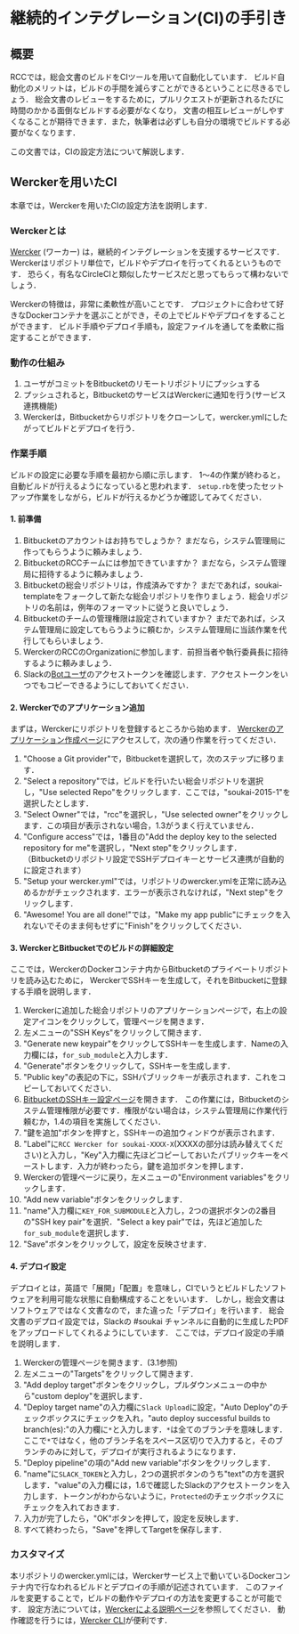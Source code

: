 継続的インテグレーション(CI)の手引き
=====================

概要
---------------------
RCCでは，総会文書のビルドをCIツールを用いて自動化しています．
ビルド自動化のメリットは，ビルドの手間を減らすことができるということに尽きるでしょう．
総会文書のレビューをするために，プルリクエストが更新されるたびに時間のかかる面倒なビルドする必要がなくなり，
文書の相互レビューがしやすくなることが期待できます．また，執筆者は必ずしも自分の環境でビルドする必要がなくなります．

この文書では，CIの設定方法について解説します．

Werckerを用いたCI
---------------------
本章では，Werckerを用いたCIの設定方法を説明します．

### Werckerとは
[Wercker](http://wercker.com/) (ワーカー) は，継続的インテグレーションを支援するサービスです．
Werckerはリポジトリ単位で，ビルドやデプロイを行ってくれるというものです．
恐らく，有名なCircleCIと類似したサービスだと思ってもらって構わないでしょう．

Werckerの特徴は，非常に柔軟性が高いことです．
プロジェクトに合わせて好きなDockerコンテナを選ぶことができ，その上でビルドやデプロイをすることができます．
ビルド手順やデプロイ手順も，設定ファイルを通してを柔軟に指定することができます．

### 動作の仕組み
1. ユーザがコミットをBitbucketのリモートリポジトリにプッシュする
2. プッシュされると，BitbucketのサービスはWerckerに通知を行う(サービス連携機能)
3. Werckerは，Bitbucketからリポジトリをクローンして，wercker.ymlにしたがってビルドとデプロイを行う．

### 作業手順
ビルドの設定に必要な手順を最初から順に示します．
1〜4の作業が終わると，自動ビルドが行えるようになっていると思われます．
`setup.rb`を使ったセットアップ作業をしながら，ビルドが行えるかどうか確認してみてください．

#### 1. 前準備
1. Bitbucketのアカウントはお持ちでしょうか？ まだなら，システム管理局に作ってもらうように頼みましょう．
2. BitbucketのRCCチームには参加できていますか？ まだなら，システム管理局に招待するように頼みましょう．
3. Bitbucketの総会リポジトリは，作成済みですか？ まだであれば，soukai-templateをフォークして新たな総会リポジトリを作りましょう．総会リポジトリの名前は，例年のフォーマットに従うと良いでしょう．
4. Bitbucketのチームの管理権限は設定されていますか？ まだであれば，システム管理局に設定してもらうように頼むか，システム管理局に当該作業を代行してもらいましょう．
5. WerckerのRCCのOrganizationに参加します．前担当者や執行委員長に招待するように頼みましょう．
6. Slackの[Botユーザ](https://ritscc.slack.com/apps/manage/custom-integrations)のアクセストークンを確認します．アクセストークンをいつでもコピーできるようにしておいてください．

#### 2. Werckerでのアプリケーション追加
まずは，Werckerにリポジトリを登録するところから始めます．
[Werckerのアプリケーション作成ページ](https://app.wercker.com/#applications/create)にアクセスして，次の通り作業を行ってください．

1. "Choose a Git provider"で，Bitbucketを選択して，次のステップに移ります．
2. "Select a repository"では，ビルドを行いたい総会リポジトリを選択し，"Use selected Repo"をクリックします．ここでは，"soukai-2015-1"を選択したとします．
3. "Select Owner"では，"rcc"を選択し，"Use selected owner"をクリックします．この項目が表示されない場合，1.3がうまく行えていません．
4. "Configure access"では，1番目の"Add the deploy key to the selected repository for me"を選択し，"Next step"をクリックします．  
	（Bitbucketのリポジトリ設定でSSHデプロイキーとサービス連携が自動的に設定されます）
5. "Setup your wercker.yml"では，リポジトリのwercker.ymlを正常に読み込めるかがチェックされます．エラーが表示されなければ，"Next step"をクリックします．
6. "Awesome! You are all done!"では，"Make my app public"にチェックを入れないでそのまま何もせずに"Finish"をクリックしてください．

#### 3. WerckerとBitbucketでのビルドの詳細設定
ここでは，WerckerのDockerコンテナ内からBitbucketのプライベートリポジトリを読み込むために，
WerckerでSSHキーを生成して，それをBitbucketに登録する手順を説明します．

1. Werckerに追加した総会リポジトリのアプリケーションページで，右上の設定アイコンをクリックして，管理ページを開きます．
2. 左メニューの"SSH Keys"をクリックして開きます．
3. "Generate new keypair"をクリックしてSSHキーを生成します．Nameの入力欄には，`for_sub_module`と入力します．
4. "Generate"ボタンをクリックして，SSHキーを生成します．
5. "Public key"の表記の下に，SSHパブリックキーが表示されます．これをコピーしておいてください．
6. [BitbucketのSSHキー設定ページ](https://bitbucket.org/account/user/ritscc/ssh-keys/)を開きます． 
	この作業には，Bitbucketのシステム管理権限が必要です．権限がない場合は，システム管理局に作業代行頼むか，1.4の項目を実施してください．
7. "鍵を追加"ボタンを押すと，SSHキーの追加ウィンドウが表示されます．
8. "Label"に`RCC Wercker for soukai-XXXX-X`(XXXXの部分は読み替えてください)と入力し，"Key"入力欄に先ほどコピーしておいたパブリックキーをペーストします．入力が終わったら，鍵を追加ボタンを押します．
9. Werckerの管理ページに戻り，左メニューの"Environment variables"をクリックします．
10. "Add new variable"ボタンをクリックします．
11. "name"入力欄に`KEY_FOR_SUBMODULE`と入力し，2つの選択ボタンの2番目の"SSH key pair"を選択．"Select a key pair"では，先ほど追加した`for_sub_module`を選択します．
12. "Save"ボタンをクリックして，設定を反映させます．

#### 4. デプロイ設定
デプロイとは，英語で「展開」「配置」を意味し，CIでいうとビルドしたソフトウェアを利用可能な状態に自動構成することをいいます．
しかし，総会文書はソフトウェアではなく文書なので，また違った「デプロイ」を行います．
総会文書のデプロイ設定では，Slackの #soukai チャンネルに自動的に生成したPDFをアップロードしてくれるようにしています．
ここでは，デプロイ設定の手順を説明します．

1. Werckerの管理ページを開きます．(3.1参照)
2. 左メニューの"Targets"をクリックして開きます．
3. "Add deploy target"ボタンをクリックし，プルダウンメニューの中から"custom deploy"を選択します．
4. "Deploy target name"の入力欄に`Slack Upload`に設定，"Auto Deploy"のチェックボックスにチェックを入れ，"auto deploy successful builds to branch(es):"の入力欄に`*`と入力します．`*`は全てのブランチを意味します．ここで`*`ではなく，他のブランチ名をスペース区切りで入力すると，そのブランチのみに対して，デプロイが実行されるようになります．
5. "Deploy pipeline"の項の"Add new variable"ボタンをクリックします．
6. "name"に`SLACK_TOKEN`と入力し，2つの選択ボタンのうち"text"の方を選択します．"value"の入力欄には，1.6で確認したSlackのアクセストークンを入力します．トークンがわからないように，`Protected`のチェックボックスにチェックを入れておきます．
7. 入力が完了したら，"OK"ボタンを押して，設定を反映します．
8. すべて終わったら，"Save"を押してTargetを保存します．

### カスタマイズ
本リポジトリのwercker.ymlには，Werckerサービス上で動いているDockerコンテナ内で行なわれるビルドとデプロイの手順が記述されています．
このファイルを変更することで，ビルドの動作やデプロイの方法を変更することが可能です．
設定方法については，[Werckerによる説明ページ](http://devcenter.wercker.com/learn/wercker-yml/introduction.html)を参照してください．
動作確認を行うには，[Wercker CLI](http://devcenter.wercker.com/learn/basics/the-wercker-cli.html)が便利です．
